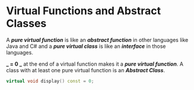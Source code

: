 # Virtual Functions and Abstract Classes
A **_pure virtual function_** is like an **_abstract function_** in other languages like Java and C# and a **_pure virtual class_** is like an **_interface_** in those languages.

**_ = 0 _** at the end of a virtual function makes it a **_pure virtual function_**. A class with at least one pure virtual function is an **_Abstract Class_**.

```C++
virtual void display() const = 0;
```








